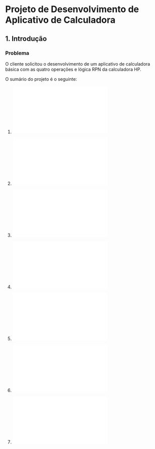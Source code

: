 # Projeto de Desenvolvimento de Aplicativo de Calculadora

## 1. Introdução


### Problema

O cliente solicitou o desenvolvimento de um aplicativo de calculadora básica com as quatro operações e lógica RPN da calculadora HP.

O sumário do projeto é o seguinte:

1. ![Documento de requisitos](1documentoRequisitos.md)

2. ![Projeto de arquitetura](3projArquitetura.md)

3. ![Projeto de dados](4projDados.md)

4. ![Projeto de algoritmos](5projAlgoritmos.md)

5. ![Plano de codificação e testes](6planoCodTestes.md)

6. ![Plano de implantação](7planoImplantacao.md)

7. ![Plano de manutenção](8planoManutencao.md)

